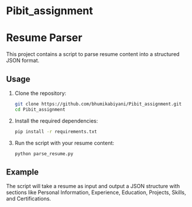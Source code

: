# Pibit_assignment

# Resume Parser

This project contains a script to parse resume content into a structured JSON format.

## Usage

1. Clone the repository:
    ```bash
    git clone https://github.com/bhumikabiyani/Pibit_assignment.git
    cd Pibit_assignment
    ```

2. Install the required dependencies:
    ```bash
    pip install -r requirements.txt
    ```

3. Run the script with your resume content:
    ```bash
    python parse_resume.py
    ```

## Example

The script will take a resume as input and output a JSON structure with sections like Personal Information, Experience, Education, Projects, Skills, and Certifications.
